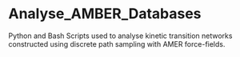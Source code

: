# Analyse_AMBER_Databases
Python and Bash Scripts used to analyse kinetic transition networks constructed using discrete path sampling with AMER force-fields. 
